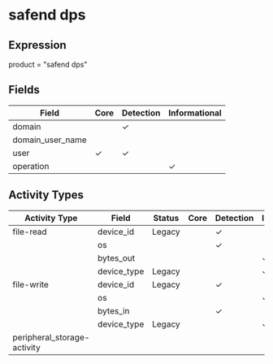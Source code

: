 safend dps
==========

Expression
----------

product = "safend dps"

Fields
------

| Field            | Core     | Detection | Informational |
| ---------------- | -------- | --------- | ------------- |
| domain           |          | &#10003;  |               |
| domain_user_name |          |           |               |
| user             | &#10003; | &#10003;  |               |
| operation        |          |           | &#10003;      |

Activity Types
--------------

| Activity Type               | Field       | Status | Core | Detection | Informational |
| --------------------------- | ----------- | ------ | ---- | --------- | ------------- |
| file-read                   | device_id   | Legacy |      | &#10003;  |               |
|                             | os          |        |      | &#10003;  |               |
|                             | bytes_out   |        |      |           | &#10003;      |
|                             | device_type | Legacy |      |           | &#10003;      |
| file-write                  | device_id   | Legacy |      | &#10003;  |               |
|                             | os          |        |      |           | &#10003;      |
|                             | bytes_in    |        |      | &#10003;  |               |
|                             | device_type | Legacy |      |           | &#10003;      |
| peripheral_storage-activity |             |        |      |           |               |

